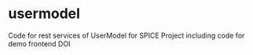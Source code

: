 # usermodel
Code for rest services of UserModel for SPICE Project including code for demo frontend
DOI
